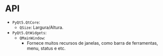 # API

- `PyQt5.QtCore`:
  - `QSize`: Largura/Altura.
- `PyQt5.QtWidgets`:
  - `QMainWindow`:
    - Fornece muitos recursos de janelas, como barra de ferramentas, menu, status e etc.